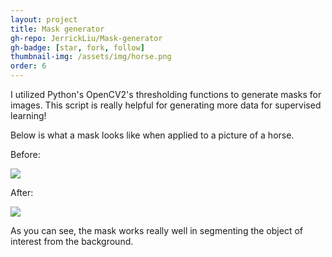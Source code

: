 ```yaml
---
layout: project
title: Mask generator
gh-repo: JerrickLiu/Mask-generator
gh-badge: [star, fork, follow]
thumbnail-img: /assets/img/horse.png
order: 6
---
```


I utilized Python's OpenCV2's thresholding functions to generate masks for images. This script is really helpful for generating more data for supervised learning!

Below is what a mask looks like when applied to a picture of a horse.

Before:

![](/assets/img/horse_before.jpeg)

After:

![](/assets/img/horse.png)

As you can see, the mask works really well in segmenting the object of interest from the background. 